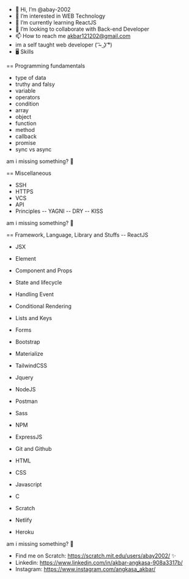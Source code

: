 - 👋 Hi, I’m @abay-2002
- 👀 I’m interested in WEB Technology
- 🌱 I’m currently learning ReactJS
- 💞️ I’m looking to collaborate with Back-end Developer
- 📫 How to reach me akbar121202@gmail.com
- im a self taught web developer ( ͡~ ͜ʖ ͡°)
- 🖥️ Skills


== Programming fundamentals
- type of data
- truthy and falsy
- variable
- operators
- condition
- array
- object
- function
- method
- callback
- promise
- sync vs async

am i missing something? 🤔

== Miscellaneous
- SSH
- HTTPS
- VCS
- API
- Principles
-- YAGNI
-- DRY
-- KISS

am i missing something? 🤔

== Framework, Language, Library and Stuffs
-- ReactJS
- JSX
- Element
- Component and Props
- State and lifecycle
- Handling Event
- Conditional Rendering
- Lists and Keys
- Forms

- Bootstrap
- Materialize
- TailwindCSS
- Jquery
- NodeJS
- Postman
- Sass
- NPM
- ExpressJS
- Git and Github
- HTML
- CSS
- Javascript
- C
- Scratch
- Netlify
- Heroku

am i missing something? 🤔

- Find me on Scratch: https://scratch.mit.edu/users/abay2002/ ✨
- Linkedin: https://www.linkedin.com/in/akbar-angkasa-908a3317b/
- Instagram: https://www.instagram.com/angkasa_akbar/
<!---
abay-2002/abay-2002 is a ✨ special ✨ repository because its `README.md` (this file) appears on your GitHub profile.
You can click the Preview link to take a look at your changes.
--->

